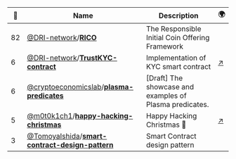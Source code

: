 |:star2: | Name | Description | 🌍|
|---|---|---|---|
|82|[@DRI-network](https://github.com/DRI-network)/[**RICO**](https://github.com/DRI-network/RICO)|The Responsible Initial Coin Offering Framework||
|6|[@DRI-network](https://github.com/DRI-network)/[**TrustKYC-contract**](https://github.com/DRI-network/TrustKYC-contract)|Implementation of KYC smart contract|[:arrow_upper_right:](https://akademia.dri.network/)|
|6|[@cryptoeconomicslab](https://github.com/cryptoeconomicslab)/[**plasma-predicates**](https://github.com/cryptoeconomicslab/plasma-predicates)|[Draft] The showcase and examples of Plasma predicates.||
|5|[@m0t0k1ch1](https://github.com/m0t0k1ch1)/[**happy-hacking-christmas**](https://github.com/m0t0k1ch1/happy-hacking-christmas)|Happy Hacking Christmas 🎅|[:arrow_upper_right:](https://m0t0k1ch1st0ry.com/blog/2018/12/25/happy-hacking-christmas)|
|3|[@TomoyaIshida](https://github.com/TomoyaIshida)/[**smart-contract-design-pattern**](https://github.com/TomoyaIshida/smart-contract-design-pattern)|Smart Contract design pattern||

